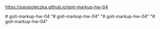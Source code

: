https://parasoleczka.github.io/goit-markup-hw-04

#   g o i t - m a r k u p - h w - 0 4  
 "# goit-markup-hw-04" 
"# goit-markup-hw-04" 
"# goit-markup-hw-04" 
